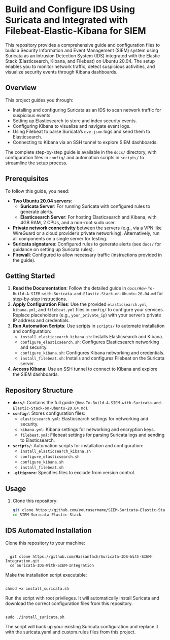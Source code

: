 # Build and Configure IDS Using Suricata and Integrated with Filebeat-Elastic-Kibana for SIEM

This repository provides a comprehensive guide and configuration files to build a Security Information and Event Management (SIEM) system using Suricata as an Intrusion Detection System (IDS) integrated with the Elastic Stack (Elasticsearch, Kibana, and Filebeat) on Ubuntu 20.04. The setup enables you to monitor network traffic, detect suspicious activities, and visualize security events through Kibana dashboards.

## Overview
This project guides you through:
- Installing and configuring Suricata as an IDS to scan network traffic for suspicious events.
- Setting up Elasticsearch to store and index security events.
- Configuring Kibana to visualize and navigate event logs.
- Using Filebeat to parse Suricata’s `eve.json` logs and send them to Elasticsearch.
- Connecting to Kibana via an SSH tunnel to explore SIEM dashboards.

The complete step-by-step guide is available in the `docs/` directory, with configuration files in `config/` and automation scripts in `scripts/` to streamline the setup process.

## Prerequisites
To follow this guide, you need:
- **Two Ubuntu 20.04 servers**:
  - **Suricata Server**: For running Suricata with configured rules to generate alerts.
  - **Elasticsearch Server**: For hosting Elasticsearch and Kibana, with 4GB RAM, 2 CPUs, and a non-root sudo user.
- **Private network connectivity** between the servers (e.g., via a VPN like WireGuard or a cloud provider’s private networking). Alternatively, run all components on a single server for testing.
- **Suricata signatures**: Configured rules to generate alerts (see `docs/` for guidance on setting up Suricata rules).
- **Firewall**: Configured to allow necessary traffic (instructions provided in the guide).

## Getting Started
1. **Read the Documentation**: Follow the detailed guide in `docs/How-To-Build-A-SIEM-with-Suricata-and-Elastic-Stack-on-Ubuntu-20.04.md` for step-by-step instructions.
2. **Apply Configuration Files**: Use the provided `elasticsearch.yml`, `kibana.yml`, and `filebeat.yml` files in `config/` to configure your services. Replace placeholders (e.g., `your_private_ip`) with your server’s private IP address and credentials.
3. **Run Automation Scripts**: Use scripts in `scripts/` to automate installation and configuration:
   - `install_elasticsearch_kibana.sh`: Installs Elasticsearch and Kibana.
   - `configure_elasticsearch.sh`: Configures Elasticsearch networking and security.
   - `configure_kibana.sh`: Configures Kibana networking and credentials.
   - `install_filebeat.sh`: Installs and configures Filebeat on the Suricata server.
4. **Access Kibana**: Use an SSH tunnel to connect to Kibana and explore the SIEM dashboards.

## Repository Structure
- **`docs/`**: Contains the full guide (`How-To-Build-A-SIEM-with-Suricata-and-Elastic-Stack-on-Ubuntu-20.04.md`).
- **`config/`**: Stores configuration files:
  - `elasticsearch.yml`: Elasticsearch settings for networking and security.
  - `kibana.yml`: Kibana settings for networking and encryption keys.
  - `filebeat.yml`: Filebeat settings for parsing Suricata logs and sending to Elasticsearch.
- **`scripts/`**: Automation scripts for installation and configuration:
  - `install_elasticsearch_kibana.sh`
  - `configure_elasticsearch.sh`
  - `configure_kibana.sh`
  - `install_filebeat.sh`
- **`.gitignore`**: Specifies files to exclude from version control.

## Usage
1. Clone this repository:
   ```bash
   git clone https://github.com/yourusername/SIEM-Suricata-Elastic-Stack.git
   cd SIEM-Suricata-Elastic-Stack

## IDS Automated Installation
Clone this repository to your machine:
```

  git clone https://github.com/Hassanfach/Suricata-IDS-With-SIEM-Integration.git
  cd Suricata-IDS-With-SIEM-Integration

```


Make the installation script executable:
```

chmod +x install_suricata.sh

```

Run the script with root privileges. It will automatically install Suricata and download the correct configuration files from this repository.

```

sudo ./install_suricata.sh
```


The script will back up your existing Suricata configuration and replace it with the suricata.yaml and custom.rules files from this project.
